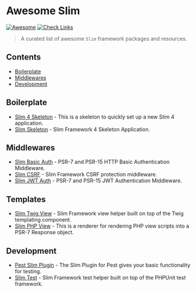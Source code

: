 # Awesome Slim 

[![Awesome](https://awesome.re/badge.svg)](https://awesome.re)
[![Check Links](https://github.com/nekofar/awesome-slim/actions/workflows/check-links.yml/badge.svg)](https://github.com/nekofar/awesome-slim/actions/workflows/check-links.yml)

> A curated list of awesome `Slim` framework packages and resources.

## Contents

- [Boilerplate](#boilersplate)
- [Middlewares](#middlewares)
- [Development](#development)


## Boilerplate

- [Slim 4 Skeleton](https://github.com/odan/slim4-skeleton) - This is a skeleton to quickly set up a new Slim 4 application.
- [Slim Skeleton](https://github.com/slimphp/Slim-Skeleton) - Slim Framework 4 Skeleton Application.

## Middlewares

- [Slim Basic Auth](https://github.com/tuupola/slim-basic-auth) - PSR-7 and PSR-15 HTTP Basic Authentication Middleware.
- [Slim CSRF](https://github.com/slimphp/Slim-Csrf) - Slim Framework CSRF protection middleware.
- [Slim JWT Auth](https://github.com/tuupola/slim-jwt-auth) - PSR-7 and PSR-15 JWT Authentication Middleware.

## Templates

- [Slim Twig View](https://github.com/slimphp/Twig-View) - Slim Framework view helper built on top of the Twig templating component.
- [Slim PHP View](https://github.com/slimphp/PHP-View) - This is a renderer for rendering PHP view scripts into a PSR-7 Response object.

## Development

- [Pest Slim Plugin](https://github.com/nekofar/pest-plugin-slim) - The Slim Plugin for Pest gives your basic functionality for testing.
- [Slim Test](https://github.com/nekofar/slim-test) - Slim Framework test helper built on top of the PHPUnit test framework.

<!-- ## Contribute -->

<!-- Contributions welcome! Read the [contribution guidelines](CONTRIBUTING.md) first. -->
